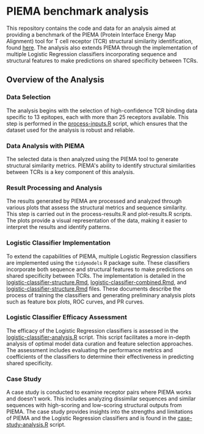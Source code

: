 # PIEMA benchmark analysis

This repository contains the code and data for an analysis aimed at providing a benchmark of the PIEMA (Protein Interface Energy Map Alignment) tool for T cell receptor (TCR) structural similarity identification, found [here](https://github.com/maiabennett/PIEMA). The analysis also extends PIEMA through the implementation of multiple Logistic Regression classifiers incorporating sequence and structural features to make predictions on shared specificity between TCRs.

## Overview of the Analysis
### Data Selection
The analysis begins with the selection of high-confidence TCR binding data specific to 13 epitopes, each with more than 25 receptors available. This step is performed in the [process-inputs.R](process-inputs.R) script, which ensures that the dataset used for the analysis is robust and reliable.

### Data Analysis with PIEMA
The selected data is then analyzed using the PIEMA tool to generate structural similarity metrics. PIEMA's ability to identify structural similarities between TCRs is a key component of this analysis.

### Result Processing and Analysis
The results generated by PIEMA are processed and analyzed through various plots that assess the structural metrics and sequence similarity. This step is carried out in the process-results.R and plot-results.R scripts. The plots provide a visual representation of the data, making it easier to interpret the results and identify patterns.

### Logistic Classifier Implementation
To extend the capabilities of PIEMA, multiple Logistic Regression classifiers are implemented using the `tidymodels` R package suite. These classifiers incorporate both sequence and structural features to make predictions on shared specificity between TCRs. The implementation is detailed in the [logistic-classifier-structure.Rmd](./logistic-classifier-structure.Rmd), [logistic-classifier-combined.Rmd](./logistic-classifier-combined.Rmd), and [logistic-classifier-structure.Rmd](./logistic-classifier-sequence.Rmd) files. These documents describe the process of training the classifiers and generating preliminary analysis plots such as feature box plots, ROC curves, and PR curves.

### Logistic Classifier Efficacy Assessment
The efficacy of the Logistic Regression classifiers is assessed in the [logistic-classifier-analysis.R](./logistic-classifier-analysis.R) script. This script facilitates a more in-depth analysis of optimal model data curation and feature selection approaches. The assessment includes evaluating the performance metrics and coefficients of the classifiers to determine their effectiveness in predicting shared specificity.

### Case Study
A case study is conducted to examine receptor pairs where PIEMA works and doesn't work. This includes analyzing dissimilar sequences and similar sequences with high-scoring and low-scoring structural outputs from PIEMA. The case study provides insights into the strengths and limitations of PIEMA and the Logistic Regression classifiers and is found in the [case-study-analysis.R](./case-study-analysis.R) script.
